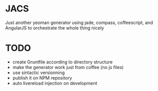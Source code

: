 JACS
====

Just another yeoman generator using
jade, compass, coffeescript, and AngularJS to orchestrate the whole
thing nicely

TODO
====

- create Gruntfile according to directory structure
- make the generator work just from coffee (no js files)
- use sintactic versionning
- publish it on NPM repository
- auto livereload injection on development
